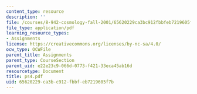 ```yaml
---
content_type: resource
description: ''
file: /courses/8-942-cosmology-fall-2001/65620229ca3bc912fbbfeb7219605f7b_ps4.pdf
file_type: application/pdf
learning_resource_types:
- Assignments
license: https://creativecommons.org/licenses/by-nc-sa/4.0/
ocw_type: OCWFile
parent_title: Assignments
parent_type: CourseSection
parent_uid: e22e23c9-066d-0773-f421-33eca45ab16d
resourcetype: Document
title: ps4.pdf
uid: 65620229-ca3b-c912-fbbf-eb7219605f7b
---
```

